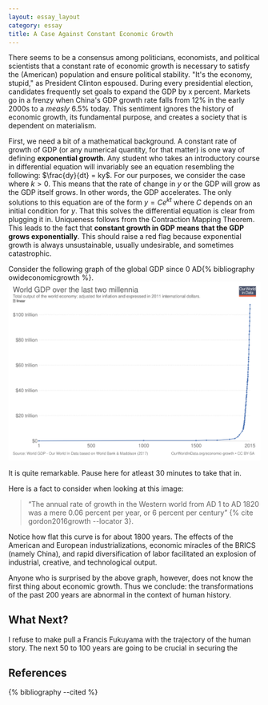 ```yaml
---
layout: essay_layout
category: essay
title: A Case Against Constant Economic Growth
---
```


There seems to be a consensus among politicians, economists, and political scientists that a constant rate of economic growth is necessary to satisfy the (American) population and ensure political stability. "It's the economy, stupid," as President Clinton espoused. During every presidential election, candidates frequently set goals to expand the GDP by x percent. Markets go in a frenzy when China's GDP growth rate falls from 12% in the early 2000s to a _measly_ 6.5% today. This sentiment ignores the history of economic growth, its fundamental purpose, and creates a society that is dependent on materialism. 

First, we need a bit of a mathematical background. A constant rate of growth of GDP (or any numerical quantity, for that matter) is one way of defining __exponential growth__. Any student who takes an introductory course in differential equation will invariably see an equation resembling the following: $\frac{dy}{dt} = ky$. For our purposes, we consider the case where $k > 0$. This means that the rate of change in $y$ or the GDP will grow as the GDP itself grows. In other words, the GDP accelerates. The only solutions to this equation are of the form $y = Ce^{kt}$ where $C$ depends on an initial condition for $y$. That this solves the differential equation is clear from plugging it in. Uniqueness follows from the Contraction Mapping Theorem. This leads to the fact that __constant growth in GDP means that the GDP grows exponentially__. This should raise a red flag because exponential growth is always unsustainable, usually undesirable, and sometimes catastrophic. 

Consider the following graph of the global GDP since 0 AD{% bibliography owideconomicgrowth %}. ![A "hockey stick" graph of global GDP](/assets/images/gdp.svg)

It is quite remarkable. Pause here for atleast 30 minutes to take that in. 

Here is a fact to consider when looking at this image: 

>“The annual rate of growth in the Western world from AD 1 to AD 1820 was a mere 0.06 percent per year, or 6 percent per century” {% cite gordon2016growth --locator 3}.

Notice how flat this curve is for about 1800 years. The effects of the American and European industrializations, economic miracles of the BRICS (namely China), and rapid diversification of labor facilitated an explosion of industrial, creative, and technological output. 

Anyone who is surprised by the above graph, however, does not know the first thing about economic growth. Thus we conclude: the transformations of the past 200 years are abnormal in the context of human history. 

## What Next?

I refuse to make pull a Francis Fukuyama with the trajectory of the human story. The next 50 to 100 years are going to be crucial in securing the 

## References

{% bibliography --cited %}